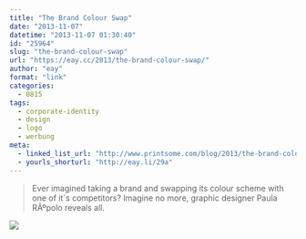 ```yaml
---
title: "The Brand Colour Swap"
date: "2013-11-07"
datetime: "2013-11-07 01:30:40"
id: "25964"
slug: "the-brand-colour-swap"
url: "https://eay.cc/2013/the-brand-colour-swap/"
author: "eay"
format: "link"
categories:
  - 0815
tags:
  - corporate-identity
  - design
  - logo
  - werbung
meta:
  - linked_list_url: "http://www.printsome.com/blog/2013/the-brand-colour-swap-graphic-design/"
  - yourls_shorturl: "http://eay.li/29a"
---
```


> Ever imagined taking a brand and swapping its colour scheme with one of it´s competitors? Imagine no more, graphic designer Paula RÃºpolo reveals all.

![](https://eay.cc/uploads/2013/logocolor.gif)
